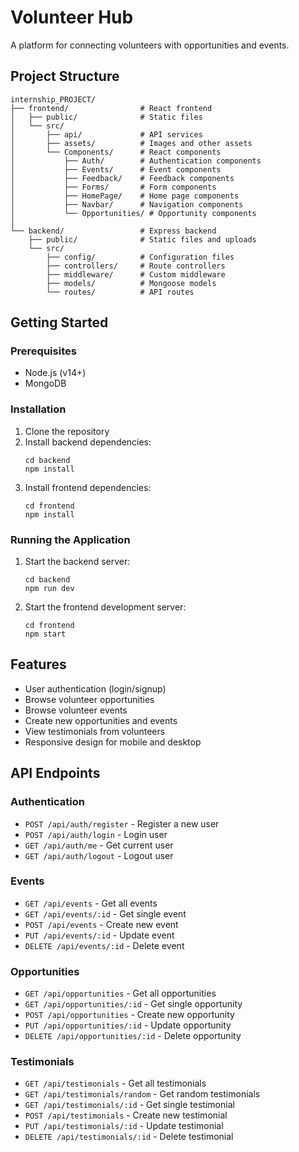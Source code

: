 # Volunteer Hub

A platform for connecting volunteers with opportunities and events.

## Project Structure

```
internship_PROJECT/
├── frontend/                # React frontend
│   ├── public/              # Static files
│   └── src/
│       ├── api/             # API services
│       ├── assets/          # Images and other assets
│       └── Components/      # React components
│           ├── Auth/        # Authentication components
│           ├── Events/      # Event components
│           ├── Feedback/    # Feedback components
│           ├── Forms/       # Form components
│           ├── HomePage/    # Home page components
│           ├── Navbar/      # Navigation components
│           └── Opportunities/ # Opportunity components
│
└── backend/                 # Express backend
    ├── public/              # Static files and uploads
    └── src/
        ├── config/          # Configuration files
        ├── controllers/     # Route controllers
        ├── middleware/      # Custom middleware
        ├── models/          # Mongoose models
        └── routes/          # API routes
```

## Getting Started

### Prerequisites

- Node.js (v14+)
- MongoDB

### Installation

1. Clone the repository
2. Install backend dependencies:
   ```
   cd backend
   npm install
   ```
3. Install frontend dependencies:
   ```
   cd frontend
   npm install
   ```

### Running the Application

1. Start the backend server:
   ```
   cd backend
   npm run dev
   ```
2. Start the frontend development server:
   ```
   cd frontend
   npm start
   ```

## Features

- User authentication (login/signup)
- Browse volunteer opportunities
- Browse volunteer events
- Create new opportunities and events
- View testimonials from volunteers
- Responsive design for mobile and desktop

## API Endpoints

### Authentication
- `POST /api/auth/register` - Register a new user
- `POST /api/auth/login` - Login user
- `GET /api/auth/me` - Get current user
- `GET /api/auth/logout` - Logout user

### Events
- `GET /api/events` - Get all events
- `GET /api/events/:id` - Get single event
- `POST /api/events` - Create new event
- `PUT /api/events/:id` - Update event
- `DELETE /api/events/:id` - Delete event

### Opportunities
- `GET /api/opportunities` - Get all opportunities
- `GET /api/opportunities/:id` - Get single opportunity
- `POST /api/opportunities` - Create new opportunity
- `PUT /api/opportunities/:id` - Update opportunity
- `DELETE /api/opportunities/:id` - Delete opportunity

### Testimonials
- `GET /api/testimonials` - Get all testimonials
- `GET /api/testimonials/random` - Get random testimonials
- `GET /api/testimonials/:id` - Get single testimonial
- `POST /api/testimonials` - Create new testimonial
- `PUT /api/testimonials/:id` - Update testimonial
- `DELETE /api/testimonials/:id` - Delete testimonial